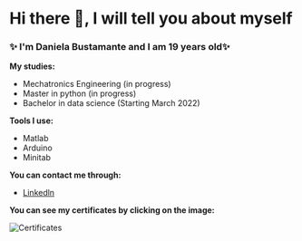 # Hi there 👋, I will tell you about myself 

### ✨ I'm Daniela Bustamante and I am 19 years old✨


**My studies:**

- Mechatronics Engineering (in progress)
- Master in python (in progress)
- Bachelor in data science (Starting March 2022)


**Tools I use:**

- Matlab
- Arduino
- Minitab


**You can contact me through:**

- [Linkedln](https://www.linkedin.com/in/daniela-annabella-bustamante)

**You can see my certificates by clicking on the image:**

<img alt="Certificates" title="Certificates" src="https://encrypted-tbn0.gstatic.com/images?q=tbn:ANd9GcSv6vaHt20H0bMEJFxjt4qjWvRoDgZzda7AfA&usqp=CAU"/></a>
